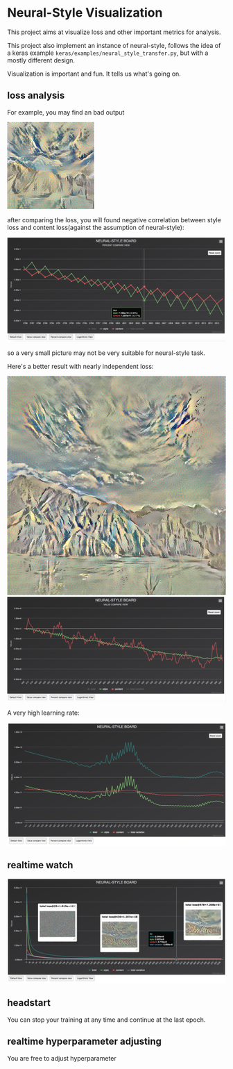 # Neural-Style Visualization

This project aims at visualize loss and other important metrics for analysis.

This project also implement an instance of neural-style, follows the idea of a keras example `keras/examples/neural_style_transfer.py`, 
but with a mostly different design.

Visualization is important and fun. It tells us what's going on.

## loss analysis

For example, you may find an bad output

![](snapshots/1000.png)

after comparing the loss, you will found negative correlation between style loss and content loss(against the assumption of neural-style):

![](snapshots/200x200/2804.png)

so a very small picture may not be very suitable for neural-style task.

Here's a better result with nearly independent loss:

![](snapshots/340.png)
![](snapshots/992.png)

A very high learning rate:

![](snapshots/very-high-lr.png)

## realtime watch 

![](snapshots/default.png)

## headstart

You can stop your training at any time and continue at the last epoch.

## realtime hyperparameter adjusting

You are free to adjust hyperparameter


